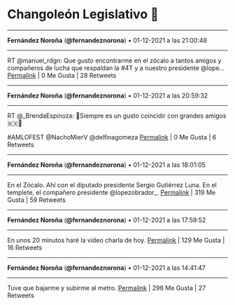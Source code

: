 # Changoleón Legislativo 🙈
*****
**Fernández Noroña** (**@fernandeznorona**) • 01-12-2021 a las 21:00:48
*****
RT @manuel_rdgn: Que gusto encontrarme en el zócalo a tantos amigos y compañeros de lucha que respaldan la #4T y a nuestro presidente @lope…
[Permalink](https://twitter.com/fernandeznorona/status/1466271106592120834) | 0 Me Gusta | 28 Retweets
*****
**Fernández Noroña** (**@fernandeznorona**) • 01-12-2021 a las 20:59:32
*****
RT @_BrendaEspinoza: 📍Siempre es un gusto coincidir con grandes amigos 🇲🇽🌟


\#AMLOFEST 
@NachoMierV 
@delfinagomeza
[Permalink](https://twitter.com/fernandeznorona/status/1466270787707580421) | 0 Me Gusta | 6 Retweets
*****
**Fernández Noroña** (**@fernandeznorona**) • 01-12-2021 a las 18:01:05
*****
En el Zócalo. Ahí con el diputado presidente Sergio Gutiérrez Luna. En el templete, el compañero presidente @lopezobrador_.
[Permalink](https://twitter.com/fernandeznorona/status/1466225881563774980) | 319 Me Gusta | 59 Retweets
*****
**Fernández Noroña** (**@fernandeznorona**) • 01-12-2021 a las 17:59:52
*****
En unos 20 minutos haré la video charla de hoy.
[Permalink](https://twitter.com/fernandeznorona/status/1466225573970198529) | 129 Me Gusta | 16 Retweets
*****
**Fernández Noroña** (**@fernandeznorona**) • 01-12-2021 a las 14:41:47
*****
Tuve que bajarme y subirme al metro.
[Permalink](https://twitter.com/fernandeznorona/status/1466175726021976071) | 296 Me Gusta | 27 Retweets